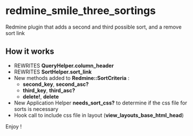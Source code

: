 redmine_smile_three_sortings
============================

Redmine plugin that adds a second and third possible sort, and a remove sort link

## How it works

* REWRITES **QueryHelper.column_header**
* REWRITES **SortHelper.sort_link**
* New methods added to **Redmine::SortCriteria** :
  * **second_key**, **second_asc?**
  * **third_key**, **third_asc?**
  * **delete!**, **delete**
* New Application Helper **needs_sort_css?** to determine if the css file for sorts is necessary
* Hook call to include css file in layout (**view_layouts_base_html_head**)

Enjoy !
